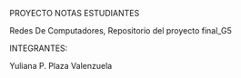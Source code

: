 PROYECTO NOTAS ESTUDIANTES

Redes De Computadores,
Repositorio del proyecto final_G5

INTEGRANTES:

Yuliana P. Plaza Valenzuela
